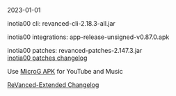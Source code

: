 2023-01-01
  
inotia00 cli: revanced-cli-2.18.3-all.jar  

inotia00 integrations: app-release-unsigned-v0.87.0.apk  

inotia00 patches: revanced-patches-2.147.3.jar  
[inotia00 patches changelog](https://github.com/inotia00/revanced-patches/releases/tag/v2.147.3)  

Use [MicroG APK](https://github.com/inotia00/VancedMicroG/releases/latest/download/microg.apk) for YouTube and Music

[ReVanced-Extended Changelog](https://github.com/Kingsmanvn-Official/ReVanced-Extended/blob/main/changelog.md)
